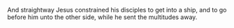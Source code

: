And straightway Jesus constrained his disciples to get into a ship, and to go before him unto the other side, while he sent the multitudes away.

